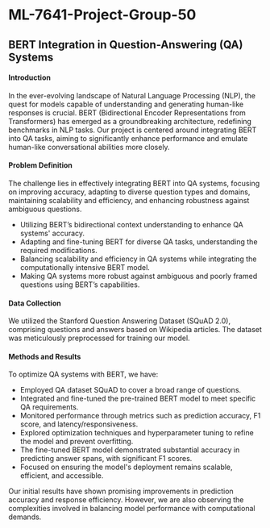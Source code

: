 # ML-7641-Project-Group-50
## BERT Integration in Question-Answering (QA) Systems

#### Introduction
In the ever-evolving landscape of Natural Language Processing (NLP), the quest for models capable of understanding and generating human-like responses is crucial. BERT (Bidirectional Encoder Representations from Transformers) has emerged as a groundbreaking architecture, redefining benchmarks in NLP tasks. Our project is centered around integrating BERT into QA tasks, aiming to significantly enhance performance and emulate human-like conversational abilities more closely.

#### Problem Definition

The challenge lies in effectively integrating BERT into QA systems, focusing on improving accuracy, adapting to diverse question types and domains, maintaining scalability and efficiency, and enhancing robustness against ambiguous questions.
- Utilizing BERT’s bidirectional context understanding to enhance QA systems' accuracy.
- Adapting and fine-tuning BERT for diverse QA tasks, understanding the required modifications.
- Balancing scalability and efficiency in QA systems while integrating the computationally intensive BERT model.
- Making QA systems more robust against ambiguous and poorly framed questions using BERT’s capabilities.

#### Data Collection

We utilized the Stanford Question Answering Dataset (SQuAD 2.0), comprising questions and answers based on Wikipedia articles. The dataset was meticulously preprocessed for training our model.

#### Methods and Results
To optimize QA systems with BERT, we have:

- Employed QA dataset SQuAD to cover a broad range of questions.
- Integrated and fine-tuned the pre-trained BERT model to meet specific QA requirements.
- Monitored performance through metrics such as prediction accuracy, F1 score, and latency/responsiveness.
- Explored optimization techniques and hyperparameter tuning to refine the model and prevent overfitting.
- The fine-tuned BERT model demonstrated substantial accuracy in predicting answer spans, with significant F1 scores. 
- Focused on ensuring the model's deployment remains scalable, efficient, and accessible.

Our initial results have shown promising improvements in prediction accuracy and response efficiency. However, we are also observing the complexities involved in balancing model performance with computational demands.


